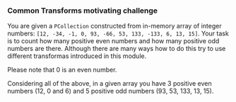 <!--
Licensed under the Apache License, Version 2.0 (the "License");
you may not use this file except in compliance with the License.
You may obtain a copy of the License at
http://www.apache.org/licenses/LICENSE-2.0
Unless required by applicable law or agreed to in writing, software
distributed under the License is distributed on an "AS IS" BASIS,
WITHOUT WARRANTIES OR CONDITIONS OF ANY KIND, either express or implied.
See the License for the specific language governing permissions and
limitations under the License.
-->

### Common Transforms motivating challenge
You are given a `PCollection` constructed from in-memory array of integer numbers: `[12, -34, -1, 0, 93, -66, 53, 133, -133, 6, 13, 15]`. Your task is to count how many positive even numbers and how many positive odd numbers are there. Although there are many ways how to do this try to use different transformas introduced in this module.

Please note that 0 is an even number.

Considering all of the above, in a given array you have 3 positive even numbers (12, 0 and 6) and 5 positive odd numbers (93, 53, 133, 13, 15).